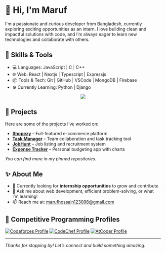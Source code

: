 # 👋 Hi, I'm Maruf

I'm a passionate and curious developer from Bangladesh, currently exploring exciting opportunities as an intern. I love building clean and impactful solutions with code, and I’m always eager to learn new technologies and collaborate with others.

## 🚀 Skills & Tools

- 💻 Languages: JavaScript | C | C++
- 🌐 Web: React | Nextjs | Typescript | Expressjs
- 📦 Tools & Tech: Git | GitHub | VSCode | MongoDB | Firebase
- ⚙️ Currently Learning: Python | Django

<p align="center">
  <a href="https://skillicons.dev">
    <img src="https://skillicons.dev/icons?i=cpp,js,ts,nextjs,django,react,express,tailwindcss,git,github,vscode,mongodb,postgresql,firebase,postman" />
  </a>
</p>


## 📌 Projects

Here are some of the projects I’ve worked on:
- **[Shopezy](https://github.com/Maruf-ult/Shopezy)** – Full-featured e-commerce platform
- **[Task Manager](https://github.com/Maruf-ult/Task_Manager)** – Team collaboration and task tracking tool
- **[JobHunt](https://github.com/Maruf-ult/JobHunt)** – Job listing and recruitment system
- **[Expense Tracker](https://github.com/Maruf-ult/Expense_Tracker)** – Personal budgeting app with charts
  

_You can find more in my pinned repositories._

## ✨ About Me

- 🔭 Currently looking for **internship opportunities** to grow and contribute.
- 💬 Ask me about web development, efficient problem-solving, or what I’m learning!
- 📫 Reach me at: marufhossain123098@gmail.com


## 🧠 Competitive Programming Profiles

[![Codeforces Profile](https://img.shields.io/badge/Codeforces-zx__zxuan-808080?logo=codeforces)](https://codeforces.com/profile/zx_zxuan)
[![CodeChef Profile](https://img.shields.io/badge/CodeChef-def4ult-00c853?logo=codechef)](https://www.codechef.com/users/def4ult)
[![AtCoder Profile](https://img.shields.io/badge/AtCoder-zx__zxuan-b0b0b0?logo=atcoder)](https://atcoder.jp/users/zx_zxuan)







---

_Thanks for stopping by! Let’s connect and build something amazing._
